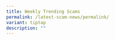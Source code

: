 ```yaml
---
title: Weekly Trending Scams
permalink: /latest-scam-news/permalink/
variant: tiptap
description: ""
---
```

<p></p>